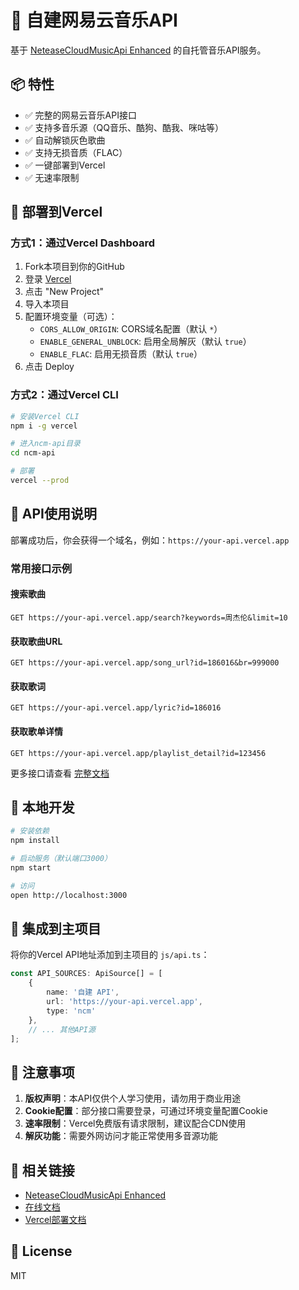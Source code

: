 # 🎵 自建网易云音乐API

基于 [NeteaseCloudMusicApi Enhanced](https://github.com/NeteaseCloudMusicApiEnhanced/api-enhanced) 的自托管音乐API服务。

## 📦 特性

- ✅ 完整的网易云音乐API接口
- ✅ 支持多音乐源（QQ音乐、酷狗、酷我、咪咕等）
- ✅ 自动解锁灰色歌曲
- ✅ 支持无损音质（FLAC）
- ✅ 一键部署到Vercel
- ✅ 无速率限制

## 🚀 部署到Vercel

### 方式1：通过Vercel Dashboard

1. Fork本项目到你的GitHub
2. 登录 [Vercel](https://vercel.com)
3. 点击 "New Project"
4. 导入本项目
5. 配置环境变量（可选）：
   - `CORS_ALLOW_ORIGIN`: CORS域名配置（默认 `*`）
   - `ENABLE_GENERAL_UNBLOCK`: 启用全局解灰（默认 `true`）
   - `ENABLE_FLAC`: 启用无损音质（默认 `true`）
6. 点击 Deploy

### 方式2：通过Vercel CLI

```bash
# 安装Vercel CLI
npm i -g vercel

# 进入ncm-api目录
cd ncm-api

# 部署
vercel --prod
```

## 📖 API使用说明

部署成功后，你会获得一个域名，例如：`https://your-api.vercel.app`

### 常用接口示例

#### 搜索歌曲
```
GET https://your-api.vercel.app/search?keywords=周杰伦&limit=10
```

#### 获取歌曲URL
```
GET https://your-api.vercel.app/song_url?id=186016&br=999000
```

#### 获取歌词
```
GET https://your-api.vercel.app/lyric?id=186016
```

#### 获取歌单详情
```
GET https://your-api.vercel.app/playlist_detail?id=123456
```

更多接口请查看 [完整文档](https://neteasecloudmusicapienhanced.js.org/)

## 🔧 本地开发

```bash
# 安装依赖
npm install

# 启动服务（默认端口3000）
npm start

# 访问
open http://localhost:3000
```

## 🎯 集成到主项目

将你的Vercel API地址添加到主项目的 `js/api.ts`：

```typescript
const API_SOURCES: ApiSource[] = [
    {
        name: '自建 API',
        url: 'https://your-api.vercel.app',
        type: 'ncm'
    },
    // ... 其他API源
];
```

## 📝 注意事项

1. **版权声明**：本API仅供个人学习使用，请勿用于商业用途
2. **Cookie配置**：部分接口需要登录，可通过环境变量配置Cookie
3. **速率限制**：Vercel免费版有请求限制，建议配合CDN使用
4. **解灰功能**：需要外网访问才能正常使用多音源功能

## 🔗 相关链接

- [NeteaseCloudMusicApi Enhanced](https://github.com/NeteaseCloudMusicApiEnhanced/api-enhanced)
- [在线文档](https://neteasecloudmusicapienhanced.js.org/)
- [Vercel部署文档](https://vercel.com/docs)

## 📄 License

MIT
